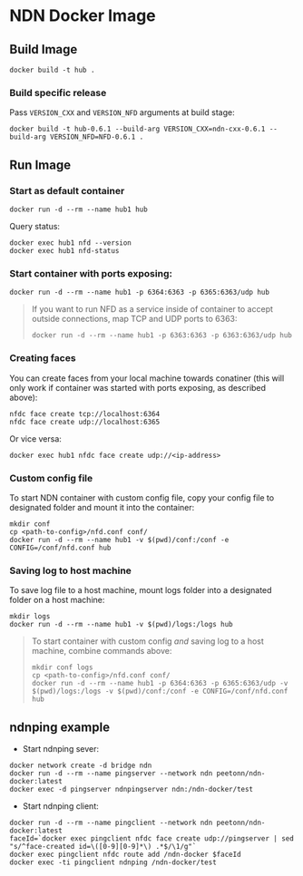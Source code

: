 # NDN Docker Image

## Build Image

```
docker build -t hub .
```

### Build specific release

Pass `VERSION_CXX` and `VERSION_NFD` arguments at build stage:

```
docker build -t hub-0.6.1 --build-arg VERSION_CXX=ndn-cxx-0.6.1 --build-arg VERSION_NFD=NFD-0.6.1 .
```

## Run Image

### Start as default container

```
docker run -d --rm --name hub1 hub
```

Query status:

```
docker exec hub1 nfd --version
docker exec hub1 nfd-status
```

### Start container with ports exposing:

```
docker run -d --rm --name hub1 -p 6364:6363 -p 6365:6363/udp hub
``` 

> If you want to run NFD as a service inside of container to accept outside connections, map TCP and UDP ports to 6363:
> ```
> docker run -d --rm --name hub1 -p 6363:6363 -p 6363:6363/udp hub
> ```

### Creating faces

You can create faces from your local machine towards conatiner (this will only work if container was started with ports exposing, as described above):

```
nfdc face create tcp://localhost:6364
nfdc face create udp://localhost:6365
```

Or vice versa:

```
docker exec hub1 nfdc face create udp://<ip-address>
```

### Custom config file

To start NDN container with custom config file, copy your config file to designated folder and mount it into the container:

```
mkdir conf
cp <path-to-config>/nfd.conf conf/
docker run -d --rm --name hub1 -v $(pwd)/conf:/conf -e CONFIG=/conf/nfd.conf hub
```

### Saving log to host machine

To save log file to a host machine, mount logs folder into a designated folder on a host machine:

```
mkdir logs
docker run -d --rm --name hub1 -v $(pwd)/logs:/logs hub
```

> To start container with custom config *and* saving log to a host machine, combine commands above:
> ```
> mkdir conf logs
> cp <path-to-config>/nfd.conf conf/
> docker run -d --rm --name hub1 -p 6364:6363 -p 6365:6363/udp -v $(pwd)/logs:/logs -v $(pwd)/conf:/conf -e CONFIG=/conf/nfd.conf hub
> ```

## ndnping example

* Start ndnping sever:
```
docker network create -d bridge ndn
docker run -d --rm --name pingserver --network ndn peetonn/ndn-docker:latest 
docker exec -d pingserver ndnpingserver ndn:/ndn-docker/test
```

* Start ndnping client:
```
docker run -d --rm --name pingclient --network ndn peetonn/ndn-docker:latest
faceId=`docker exec pingclient nfdc face create udp://pingserver | sed "s/^face-created id=\([0-9][0-9]*\) .*$/\1/g"`
docker exec pingclient nfdc route add /ndn-docker $faceId 
docker exec -ti pingclient ndnping /ndn-docker/test
```
